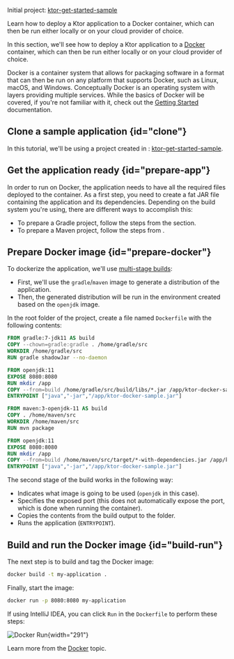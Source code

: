 [//]: # (title: Docker)

<microformat>
<p>
<control>Initial project</control>: <a href="https://github.com/ktorio/ktor-get-started-sample">ktor-get-started-sample</a>
</p>
</microformat>

<excerpt>
Learn how to deploy a Ktor application to a Docker container, which can then be run either locally or on your cloud provider of choice.
</excerpt>

In this section, we'll see how to deploy a Ktor application to a [Docker](https://www.docker.com) container, which can then be run either locally or on your cloud provider of choice.

Docker is a container system that allows for packaging software in a format that can then be run on any
platform that supports Docker, such as Linux, macOS, and Windows. Conceptually Docker is an operating system with
layers providing multiple services. While the basics of Docker will be covered, if you're not familiar with it, check out the [Getting Started](https://docs.docker.com/get-started/) documentation. 

## Clone a sample application {id="clone"}
In this tutorial, we'll be using a project created in [](intellij-idea.xml): [ktor-get-started-sample](https://github.com/ktorio/ktor-get-started-sample).


## Get the application ready {id="prepare-app"}
In order to run on Docker, the application needs to have all the required files deployed to the container. As a first step,
you need to create a fat JAR file containing the application and its dependencies. Depending on the build system you're using,
there are different ways to accomplish this:
- To prepare a Gradle project, follow the steps from the [](fatjar.md#configure-plugin) section.
- To prepare a Maven project, follow the steps from [](maven-assembly-plugin.md#configure-plugin).



## Prepare Docker image {id="prepare-docker"}

To dockerize the application, we'll use [multi-stage builds](https://docs.docker.com/develop/develop-images/multistage-build/):
- First, we'll use the `gradle`/`maven` image to generate a distribution of the application.
- Then, the generated distribution will be run in the environment created based on the `openjdk` image.

In the root folder of the project, create a file named `Dockerfile` with the following contents:

<tabs group="languages">
<tab title="Gradle" group-key="kotlin">

```dockerfile
FROM gradle:7-jdk11 AS build
COPY --chown=gradle:gradle . /home/gradle/src
WORKDIR /home/gradle/src
RUN gradle shadowJar --no-daemon

FROM openjdk:11
EXPOSE 8080:8080
RUN mkdir /app
COPY --from=build /home/gradle/src/build/libs/*.jar /app/ktor-docker-sample.jar
ENTRYPOINT ["java","-jar","/app/ktor-docker-sample.jar"]
```

</tab>
<tab title="Maven" group-key="maven">

```dockerfile
FROM maven:3-openjdk-11 AS build
COPY . /home/maven/src
WORKDIR /home/maven/src
RUN mvn package

FROM openjdk:11
EXPOSE 8080:8080
RUN mkdir /app
COPY --from=build /home/maven/src/target/*-with-dependencies.jar /app/ktor-docker-sample.jar
ENTRYPOINT ["java","-jar","/app/ktor-docker-sample.jar"]
```

</tab>
</tabs>


The second stage of the build works in the following way:

* Indicates what image is going to be used (`openjdk` in this case).
* Specifies the exposed port (this does not automatically expose the port, which is done when running the container).
* Copies the contents from the build output to the folder.
* Runs the application (`ENTRYPOINT`).


## Build and run the Docker image {id="build-run"}

The next step is to build and tag the Docker image:

```bash
docker build -t my-application .
```

Finally, start the image:

```bash
docker run -p 8080:8080 my-application
```

If using IntelliJ IDEA, you can click `Run` in the `Dockerfile` to perform these steps:

![Docker Run](run-docker.png){width="291"}

Learn more from the [Docker](https://www.jetbrains.com/help/idea/docker.html) topic.
